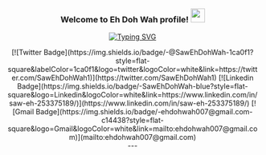 <h3 align="center">
  Welcome to Eh Doh Wah profile!
  <img src="https://media.giphy.com/media/hvRJCLFzcasrR4ia7z/giphy.gif" width="28">
</h3>

<!-- Typing SVG -->
<p align="center">
  <a href="https://github.com/EhDohWah/kanyawTech"><img src="https://readme-typing-svg.herokuapp.com?font=Fira+Code&color=09FF55&width=420&lines=Web+developer+and+Linux+enthusiast;Still+learning+and+learning+.......................;Lack+a+project+and+you+lack+enthusiasm" alt="Typing SVG" /></a>
</p>

<!-- Social Media --> 
<div align="center">
[![Twitter Badge](https://img.shields.io/badge/-@SawEhDohWah-1ca0f1?style=flat-square&labelColor=1ca0f1&logo=twitter&logoColor=white&link=https://twitter.com/SawEhDohWah1)](https://twitter.com/SawEhDohWah1) 
[![Linkedin Badge](https://img.shields.io/badge/-SawEhDohWah-blue?style=flat-square&logo=Linkedin&logoColor=white&link=https://www.linkedin.com/in/saw-eh-253375189/)](https://www.linkedin.com/in/saw-eh-253375189/) 
[![Gmail Badge](https://img.shields.io/badge/-ehdohwah007@gmail.com-c14438?style=flat-square&logo=Gmail&logoColor=white&link=mailto:ehdohwah007@gmail.com)](mailto:ehdohwah007@gmail.com)
<div>
---

